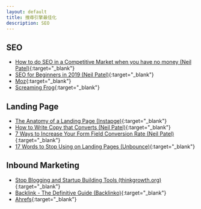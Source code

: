 ```yaml
---
layout: default
title: 搜尋引擎最佳化
description: SEO
---
```


<a name="en"></a>

## SEO

* [How to do SEO in a Competitive Market when you have no money (Neil Patel)](https://www.youtube.com/watch?v=wWiSShEGyHA){:target="_blank"}
* [SEO for Beginners in 2019 (Neil Patel)](https://www.youtube.com/watch?v=gmB_TC92I8w){:target="_blank"}
* [Moz](https://moz.com/){:target="_blank"}
* [Screaming Frog](https://www.screamingfrog.co.uk/seo-spider/){:target="_blank"}


## Landing Page

* [The Anatomy of a Landing Page (Instapge)](https://instapage.com/what-is-a-landing-page){:target="_blank"}
* [How to Write Copy that Converts (Neil Patel)](https://www.youtube.com/watch?v=s2L6eRObBqw){:target="_blank"}
* [7 Ways to Increase Your Form Field Conversion Rate (Neil Patel)](https://neilpatel.com/blog/the-definitive-guide-to-lead-generation-form-optimization/){:target="_blank"}
* [17 Words to Stop Using on Landing Pages (Unbounce)](https://unbounce.com/landing-page-copywriting/17-words-to-stop-using-on-landing-pages/){:target="_blank"}


## Inbound Marketing

* [Stop Blogging and Startup Building Tools (thinkgrowth.org)](https://thinkgrowth.org/building-tools-can-provide-better-roi-than-blogging-ec87e304c47d){:target="_blank"}
* [Backlink - The Definitive Guide (Backlinko)](https://backlinko.com/backlinks-guide){:target="_blank"}
* [Ahrefs](https://ahrefs.com/){:target="_blank"}
